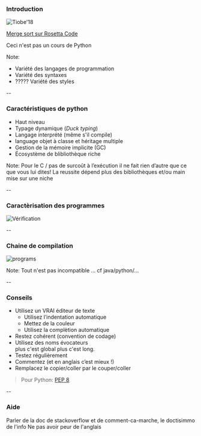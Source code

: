 ### Introduction


![Tiobe'18](prog/images/tiobe2018.png) <!-- .element: class="stretch" style="max-width: 70%;" -->

[Merge sort sur Rosetta Code](http://rosettacode.org/wiki/Sorting_algorithms/Merge_sort)

Ceci n'est pas un cours de Python <!-- .element: class="strong" -->

Note:
- Variété des langages de programmation
- Variété des syntaxes
- ????? Variété des styles

--

### Caractéristiques de python

- Haut niveau
- Typage dynamique  (*Duck typing*)
- Langage interprété (même s'il compile)
- language objet à classe et héritage multiple
- Gestion de la mémoire implicite (GC)
- Écosystème de blibliothèque riche

Note:
Pour le C / pas de surcoût à l’exécution
il ne fait rien d’autre que ce que vous lui dites!
La reussite dépend plus des bibliothèques et/ou main mise sur une niche

--

### Caractèrisation des programmes

![Vérification](prog/images/verification.svg) <!-- .element: class="stretch" style="max-width: 70%;" -->

--

### Chaine de compilation

![programs](prog/images/execution.svg)

Note:
Tout n'est pas incompatible ... cf java/python/...

--

### Conseils

- Utilisez un VRAI éditeur de texte
  - Utilisez l’indentation automatique
  - Mettez de la couleur
  - Utilisez la complètion automatique
- Restez cohérent (convention de codage)
- Utilisez des noms évocateurs \
  plus c'est global plus c'est long.
- Testez régulièrement
- Commentez (et en anglais c’est mieux !)
- Remplacez le copier/coller par le couper/coller

> Pour Python: [PEP 8](https://www.python.org/dev/peps/pep-0008)

--

### Aide

Parler de la doc
de stackoverflow
et de comment-ca-marche, le doctisimmo de l'info
Ne pas avoir peur de l'anglais
